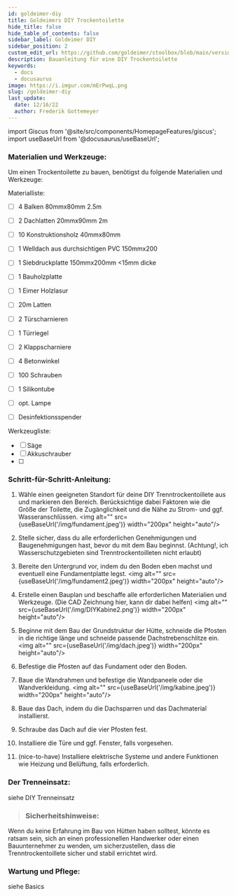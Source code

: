 ```yaml
---
id: goldeimer-diy
title: Goldeimers DIY Trockentoilette
hide_title: false
hide_table_of_contents: false
sidebar_label: Goldeimer DIY
sidebar_position: 2
custom_edit_url: https://github.com/goldeimer/stoolbox/blob/main/versioned_docs/version-1.2.0/instructions/goldeimer-diy.md
description: Bauanleitung für eine DIY Trockentoilette
keywords:
  - docs
  - docusaurus
image: https://i.imgur.com/mErPwqL.png
slug: /goldeimer-diy
last_update:
  date: 12/16/22
  author: Frederik Gottemeyer
---
```


import Giscus from '@site/src/components/HomepageFeatures/giscus';
import useBaseUrl from '@docusaurus/useBaseUrl';


### Materialien und Werkzeuge:
Um einen Trockentoilette zu bauen, benötigst du folgende Materialien und Werkzeuge:

Materialliste:
- [ ] 4 Balken 80mmx80mm 2.5m
- [ ] 2 Dachlatten 20mmx90mm 2m
- [ ] 10 Konstruktionsholz 40mmx80mm
- [ ] 1 Welldach aus durchsichtigen PVC 150mmx200
- [ ] 1 Siebdruckplatte 150mmx200mm <15mm dicke
- [ ] 1 Bauholzplatte
- [ ] 1 Eimer Holzlasur
- [ ] 20m Latten
- [ ] 2 Türscharnieren
- [ ] 1 Türriegel
- [ ] 2 Klappscharniere
- [ ] 4 Betonwinkel
- [ ] 100 Schrauben 
- [ ] 1 Silikontube 
- [ ] opt. Lampe 
- [ ] Desinfektionsspender




Werkzeugliste:
- [ ] Säge
- [ ] Akkuschrauber
- [ ] 

### Schritt-für-Schritt-Anleitung:

1. Wähle einen geeigneten Standort für deine DIY Trenntrockentoillete aus und markieren den Bereich. Berücksichtige dabei Faktoren wie die Größe der Toilette, die Zugänglichkeit und die Nähe zu Strom- und ggf. Wasseranschlüssen. 
<img alt="" src={useBaseUrl('/img/fundament.jpeg')} width="200px" height="auto"/>

2. Stelle  sicher, dass du alle erforderlichen Genehmigungen und Baugenehmigungen hast, bevor du mit dem Bau beginnst. (Achtung!, ich Wasserschutzgebieten sind Trenntrockentoilleten nicht erlaubt)

3. Bereite den Untergrund vor, indem du den Boden eben machst und eventuell eine Fundamentplatte legst.
<img alt="" src={useBaseUrl('/img/fundament2.jpeg')} width="200px" height="auto"/>

4. Erstelle einen Bauplan und beschaffe alle erforderlichen Materialien und Werkzeuge. (Die CAD Zeichnung hier, kann dir dabei helfen)
<img alt="" src={useBaseUrl('/img/DIYKabine2.png')} width="200px" height="auto"/>

5. Beginne mit dem Bau der Grundstruktur der Hütte, schneide die Pfosten in die richtige länge und schneide passende Dachstrebenschlitze ein.
<img alt="" src={useBaseUrl('/img/dach.jpeg')} width="200px" height="auto"/>

6. Befestige die Pfosten auf das Fundament oder den Boden.
7. Baue die Wandrahmen und befestige die Wandpaneele oder die Wandverkleidung.
<img alt="" src={useBaseUrl('/img/kabine.jpeg')} width="200px" height="auto"/>

8. Baue das Dach, indem du die Dachsparren und das Dachmaterial installierst.
9. Schraube das Dach auf die vier Pfosten fest.
10. Installiere die Türe und ggf. Fenster, falls vorgesehen.
11. (nice-to-have) Installiere elektrische Systeme und andere Funktionen wie Heizung und Belüftung, falls erforderlich.

### Der Trenneinsatz:
siehe DIY Trenneinsatz

> ### Sicherheitshinweise:
Wenn du keine Erfahrung im Bau von Hütten haben solltest, könnte es ratsam sein, sich an einen professionellen Handwerker oder einen Bauunternehmer zu wenden, um sicherzustellen, dass die Trenntrockentoillete sicher und stabil errichtet wird.

### Wartung und Pflege: 
siehe Basics

<Giscus />
